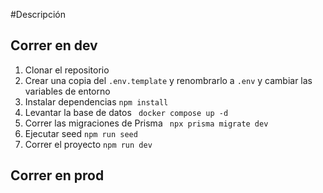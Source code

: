 #Descripción



## Correr en dev

1. Clonar el repositorio
2. Crear una copia del ```.env.template``` y renombrarlo a ``` .env ``` y cambiar las variables de entorno
3. Instalar dependencias ```npm install```
4. Levantar la base de datos ``` docker compose up -d```
5. Correr las migraciones de Prisma ``` npx prisma migrate dev```
6. Ejecutar seed ```npm run seed```
7. Correr el proyecto ```npm run dev```


## Correr en prod


